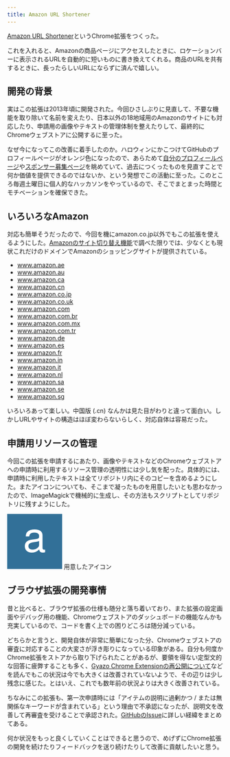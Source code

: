 ```yaml
---
title: Amazon URL Shortener
---
```


[Amazon URL Shortener](https://chrome.google.com/webstore/detail/amazon-url-shortener/bonkcfmjkpdnieejahndognlbogaikdg)というChrome拡張をつくった。

これを入れると、Amazonの商品ページにアクセスしたときに、ロケーションバーに表示されるURLを自動的に短いものに書き換えてくれる。商品のURLを共有するときに、長ったらしいURLにならずに済んで嬉しい。

## 開発の背景

実はこの拡張は2013年頃に開発された。今回ひさしぶりに見直して、不要な機能を取り除いて名前を変えたり、日本以外の18地域用のAmazonのサイトにも対応したり、申請用の画像やテキストの管理体制を整えたりして、最終的にChromeウェブストアに公開するに至った。

なぜ今になってこの改善に着手したのか。ハロウィンにかこつけてGitHubのプロフィールページがオレンジ色になったので、あらためて[自分のプロフィールページ](https://github.com/r7kamura)や[スポンサー募集ページ](https://github.com/sponsors/r7kamura)を眺めていて、過去につくったものを見直すことで何か価値を提供できるのではないか、という発想でこの活動に至った。このところ毎週土曜日に個人的なハッカソンをやっているので、そこでまとまった時間とモチベーションを確保できた。

## いろいろなAmazon

対応も簡単そうだったので、今回を機にamazon.co.jp以外でもこの拡張を使えるようにした。[Amazonのサイト切り替え機能](https://www.amazon.co.jp/gp/navigation-country/)で調べた限りでは、少なくとも現状これだけのドメインでAmazonのショッピングサイトが提供されている。

- www.amazon.ae
- www.amazon.au
- www.amazon.ca
- www.amazon.cn
- www.amazon.co.jp
- www.amazon.co.uk
- www.amazon.com
- www.amazon.com.br
- www.amazon.com.mx
- www.amazon.com.tr
- www.amazon.de
- www.amazon.es
- www.amazon.fr
- www.amazon.in
- www.amazon.it
- www.amazon.nl
- www.amazon.sa
- www.amazon.se
- www.amazon.sg

いろいろあって楽しい。中国版 (.cn) なんかは見た目がわりと違って面白い。しかしURLやサイトの構造はほぼ変わらないらしく、対応自体は容易だった。

## 申請用リソースの管理

今回この拡張を申請するにあたり、画像やテキストなどのChromeウェブストアへの申請時に利用するリソース管理の透明性には少し気を配った。具体的には、申請時に利用したテキストは全てリポジトリ内にそのコピーを含めるようにした。またアイコンについても、そこまで凝ったものを用意したいとも思わなかったので、ImageMagickで機械的に生成し、その方法もスクリプトとしてリポジトリに残すようにした。

![](/images/2020-11-04-amazon-url-shortener.png)
用意したアイコン

## ブラウザ拡張の開発事情

昔と比べると、ブラウザ拡張の仕様も随分と落ち着いており、また拡張の設定画面やデバッグ用の機能、Chromeウェブストアのダッシュボードの機能なんかも充実しているので、コードを書く上での困りどころは随分減っている。

どちらかと言うと、開発自体が非常に簡単になった分、Chromeウェブストアの審査に対応することの大変さが浮き彫りになっている印象がある。自分も何度かChrome拡張をストアから取り下げられたことがあるが、要領を得ない定型文的な回答に疲弊することも多く、[Gyazo Chrome Extensionの再公開について](https://blogja.gyazo.com/entry/2020/07/29/173000)などを読んでもこの状況は今でも大きくは改善されていないようで、その辺りは少し残念に感じた。とはいえ、これでも数年前の状況よりは大きく改善されている。

ちなみにこの拡張も、第一次申請時には「アイテムの説明に過剰かつ / または無関係なキーワードが含まれている」という理由で不承認になったが、説明文を改善して再審査を受けることで承認された。[GitHubのIssue](https://github.com/r7kamura/amazon_url_shortener/issues/4)に詳しい経緯をまとめてある。

何か状況をもっと良くしていくことはできると思うので、めげずにChrome拡張の開発を続けたりフィードバックを送り続けたりして改善に貢献したいと思う。
